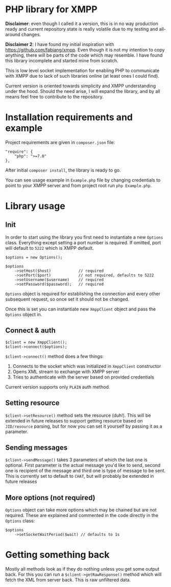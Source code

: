 # PHP library for XMPP

**Disclaimer**: even though I called it a version, this is in no way production ready
and current repository state is really volatile due to my testing and all-around changes.

**Disclaimer 2**: I have found my initial inspiration with <https://github.com/fabiang/xmpp>. 
Even though it is not my intention to copy anything, there will be parts of the code which
may resemble. I have found this library incomplete and started mine from scratch. 

This is low level socket implementation for enabling PHP to 
communicate with XMPP due to lack of such libraries online (at least ones I 
could find). 

Current version is oriented towards simplicity and XMPP understanding under the
hood. Should the need arise, I will expand the library, and by all means feel
free to contribute to the repository. 

# Installation requirements and example

Project requirements are given in `composer.json` file:

```
"require": {
    "php": ">=7.0"
},
```

After initial `composer install`, the library is ready to go.

You can see usage example in `Example.php` file by changing credentials to 
point to your XMPP server and from project root run `php Example.php`.

# Library usage
## Init
In order to start using the library you first need to instantiate a new `Options` 
class. Everything except setting a port number is required. If omitted, port 
will default to `5222` which is XMPP default. 

```
$options = new Options();

$options
    ->setHost($host)            // required
    ->setPort($port)            // not required, defaults to 5222
    ->setUsername($username)    // required
    ->setPassword($password);   // required
```

`Options` object is required for establishing the connection and every other subsequent
request, so once set it should not be changed. 

Once this is set you can instantiate new `XmppClient` object and pass the `Options` object in.

## Connect & auth
```
$client = new XmppClient();
$client->connect($options);
```

`$client->connect()` method does a few things:
1. Connects to the socket which was initialized in `XmppClient` constructor
2. Opens XML stream to exchange with XMPP server
3. Tries to authenticate with the server based on provided credentials

Current version supports only `PLAIN` auth method. 

## Setting resource

`$client->setResource()` method sets the resource (duh!). This will be extended in future releases
to support getting resource based on `JID/resource` parsing, but for now you can set it
yourself by passing it as a parameter.

## Sending messages

`$client->sendMessage()` takes 3 parameters of which the last one is optional. First parameter
is the actual message you'd like to send, second one is recipient of the message and third
one is type of message to be sent. This is currently set to default to `CHAT`, but will probably
be extended in future releases

## More options (not required)

`Options` object can take more options which may be chained but are not required. These are explained
and commented in the code directly in the `Options` class:

```
$options
    ->setSocketWaitPeriod($wait) // defaults to 1s
```


# Getting something back

Mostly all methods look as if they do nothing unless you get some output back. For this you can 
run a `$client->getRawResponse()` method which will fetch the XML from server back. This
is raw unfiltered data.
